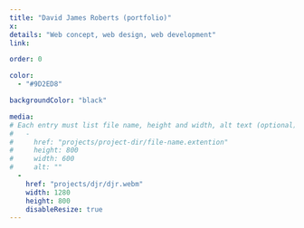```yaml
---
title: "David James Roberts (portfolio)"
x:
details: "Web concept, web design, web development"
link:

order: 0

color: 
  - "#9D2ED8"

backgroundColor: "black"

media: 
# Each entry must list file name, height and width, alt text (optional)
#   -
#     href: "projects/project-dir/file-name.extention"
#     height: 800
#     width: 600
#     alt: ""
  -
    href: "projects/djr/djr.webm"
    width: 1280
    height: 800
    disableResize: true
---
```

